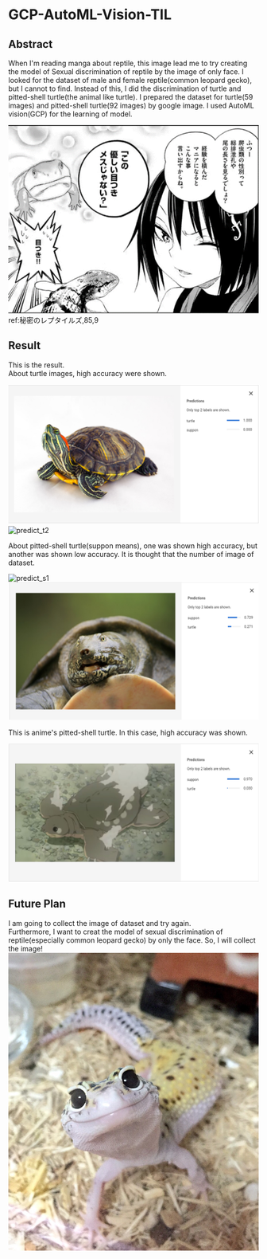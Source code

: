 # GCP-AutoML-Vision-TIL
## Abstract
When I'm reading manga about reptile, this image lead me to try creating the model of Sexual discrimination of reptile by the image of only face.
I looked for the dataset of male and female reptile(common leopard gecko), but I cannot to find. Instead of this, I did the discrimination of 
turtle and pitted-shell turtle(the animal like turtle). I prepared the dataset for turtle(59 images) and
pitted-shell turtle(92 images) by google image. I used AutoML vision(GCP) for the learning of model.   
  
![reptile](path/to/reptile1.png)  
ref:秘密のレプタイルズ,85,9
## Result
This is the result.  
About turtle images, high accuracy were shown.  
    
![predict_t1](path/to/predict3.png)![predict_t2](path/to/predict4.png)  


  
About pitted-shell turtle(suppon means), one was shown high accuracy, but another was shown low accuracy. It is thought that the number of 
image of dataset.   
  
![predict_s1](path/to/predict1.png)  
![predict_s2](path/to/predict2.png)  
  
This is anime's pitted-shell turtle.
In this case, high accuracy was shown.
  
![predict_s3](path/to/predict5.png) 
## Future Plan
I am going to collect the image of dataset and try again.  
Furthermore, I want to creat the model of sexual discrimination of reptile(especially common leopard gecko) by only the face.
So, I will collect the image!
![gecko](path/to/gecko.jpg) 
